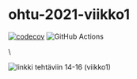 # ohtu-2021-viikko1

[![codecov](https://codecov.io/gh/masiro918/ohtu-2021-viikko1/branch/main/graph/badge.svg?token=XS2IJUE9RW)](https://codecov.io/gh/masiro918/ohtu-2021-viikko1)
![GitHub Actions](https://github.com/masiro918/ohtu-2021-viikko1/workflows/CI/badge.svg)

\\

![linkki tehtäviin 14-16 (viikko1)](https://github.com/masiro918/ohtu-s2021)
